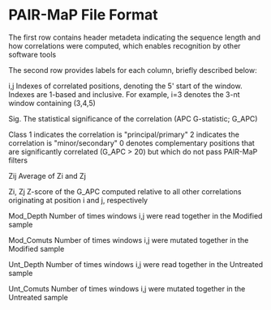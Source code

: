 PAIR-MaP File Format
====================

The first row contains header metadeta indicating the sequence length 
    and how correlations were computed, which enables recognition by
    other software tools


The second row provides labels for each column, briefly described below:

i,j         Indexes of correlated positions, denoting the 5' start of the window.
            Indexes are 1-based and inclusive. For example, i=3 denotes the 3-nt
            window containing (3,4,5)

Sig.        The statistical significance of the correlation (APC G-statistic; G_APC)

Class       1 indicates the correlation is "principal/primary"
            2 indicates the correlation is "minor/secondary"
            0 denotes complementary positions that are significantly 
              correlated (G_APC > 20) but which do not pass PAIR-MaP filters

Zij         Average of Zi and Zj

Zi, Zj      Z-score of the G_APC computed relative to all other correlations 
            originating at position i and j, respectively

Mod_Depth   Number of times windows i,j were read together in the Modified sample

Mod_Comuts  Number of times windows i,j were mutated together in the Modified sample

Unt_Depth   Number of times windows i,j were read together in the Untreated sample

Unt_Comuts  Number of times windows i,j were mutated together in the Untreated sample



